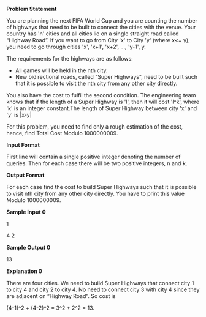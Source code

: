 **Problem Statement**

You are planning the next FIFA World Cup and you are counting the number of highways that need to be built to connect the cities 
with the venue. Your country has 'n' cities and all cities lie on a single straight road called “Highway Road”. If you want to go 
from City 'x' to City 'y' (where x<= y), you need to go through cities 'x', 'x+1', 'x+2', ..., 'y-1', y.

The requirements for the highways are as follows:
* All games will be held in the nth city.
* New bidirectional roads, called "Super Highways", need to be built such that it is possible to visit the nth city from any other 
  city directly.

You also have the cost to fulfil the second condition. The engineering team knows that if the length of a Super Highway is 'l', then 
it will cost 'l^k', where 'k' is an integer constant.The length of Super Highway between city 'x' and 'y' is |x-y|

For this problem, you need to find only a rough estimation of the cost, hence, find Total Cost Modulo 1000000009.

**Input Format**

First line will contain a single positive integer  denoting the number of queries. Then for each case there will be two positive 
integers, n and k.

**Output Format**

For each case find the cost to build Super Highways such that it is possible to visit nth city from any other city directly. You have 
to print this value Modulo 1000000009.

**Sample Input 0**

1

4 2

**Sample Output 0**

13

**Explanation 0**

There are four cities. We need to build Super Highways that connect city 1 to city 4 and city 2 to city 4. No need to connect city 3 
with city 4 since they are adjacent on “Highway Road”. So cost is 

(4-1)^2 + (4-2)^2 = 3^2 + 2^2 = 13.
